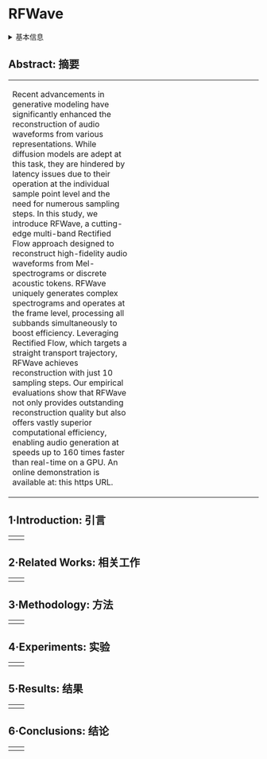 # RFWave

<details>
<summary>基本信息</summary>

- 标题: "RFWave: Multi-band Rectified Flow for Audio Waveform Reconstruction"
- 作者:
  - 01 Peng Liu, Dongyang Dai, Zhiyong Wu
- 链接:
  - [ArXiv](https://arxiv.org/abs/2403.05010)
  - [Publication]
  - [Github]
  - [Demo](https://rfwave-demo.github.io/rfwave/)
- 文件:
  - [ArXiv](_PDF/2403.05010v3__RFWave__Multi-band_Rectified_Flow_for_Audio_Waveform_Reconstruction.pdf)
  - [Publication] #TODO

</details>

## Abstract: 摘要

<table><tr><td width="50%">

Recent advancements in generative modeling have significantly enhanced the reconstruction of audio waveforms from various representations.
While diffusion models are adept at this task, they are hindered by latency issues due to their operation at the individual sample point level and the need for numerous sampling steps.
In this study, we introduce RFWave, a cutting-edge multi-band Rectified Flow approach designed to reconstruct high-fidelity audio waveforms from Mel-spectrograms or discrete acoustic tokens.
RFWave uniquely generates complex spectrograms and operates at the frame level, processing all subbands simultaneously to boost efficiency.
Leveraging Rectified Flow, which targets a straight transport trajectory, RFWave achieves reconstruction with just 10 sampling steps.
Our empirical evaluations show that RFWave not only provides outstanding reconstruction quality but also offers vastly superior computational efficiency, enabling audio generation at speeds up to 160 times faster than real-time on a GPU. An online demonstration is available at: this https URL.

</td><td>

</td></tr></table>

## 1·Introduction: 引言

<table><tr><td width="50%">

</td><td>

</td></tr></table>

## 2·Related Works: 相关工作

<table><tr><td width="50%">

</td><td>

</td></tr></table>

## 3·Methodology: 方法

<table><tr><td width="50%">

</td><td>

</td></tr></table>

## 4·Experiments: 实验

<table><tr><td width="50%">

</td><td>

</td></tr></table>

## 5·Results: 结果

<table><tr><td width="50%">

</td><td>

</td></tr></table>

## 6·Conclusions: 结论

<table><tr><td width="50%">

</td><td>

</td></tr></table>
